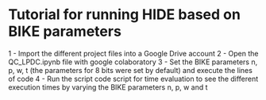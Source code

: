 # Tutorial for running HIDE based on BIKE parameters

1 - Import the different project files into a Google Drive account
2 - Open the QC_LPDC.ipynb file with google colaboratory
3 - Set the BIKE parameters n, p, w, t (the parameters for 8 bits were set by default) and execute the lines of code
4 - Run the script code script for time evaluation to see the different execution times by varying the BIKE parameters n, p, w and t

